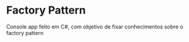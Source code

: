 <h1> Factory Pattern </h1>
<p> Console app feito em C#, com objetivo de fixar conhecimentos sobre o factory pattern</p>
